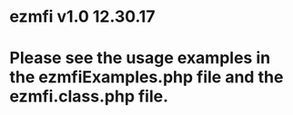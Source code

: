 # ezmfi v1.0 12.30.17
# Please see the usage examples in the ezmfiExamples.php file and the ezmfi.class.php file.
